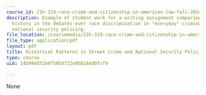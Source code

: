 ```yaml
---
course_id: 21h-319-race-crime-and-citizenship-in-american-law-fall-2014
description: Example of student work for a writing assignment comparing the use of
  history in the debates over race discrimination in "everyday" criminal justice versus
  national security policing.
file_location: /coursemedia/21h-319-race-crime-and-citizenship-in-american-law-fall-2014/14b99ddf2b6f5054722e9b8184d0fcf9_MIT21H_319F14_StreetCrime.pdf
file_type: application/pdf
layout: pdf
title: Historical Patterns in Street Crime and National Security Policing
type: course
uid: 14b99ddf2b6f5054722e9b8184d0fcf9

---
```

None